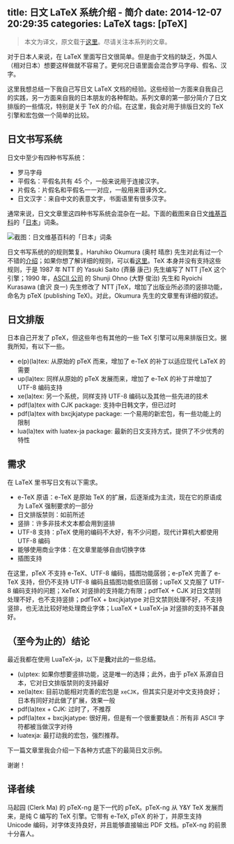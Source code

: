 title: 日文 LaTeX 系统介绍 - 简介
date: 2014-12-07 20:29:35
categories: LaTeX
tags: [pTeX]
---

> 本文为译文，原文载于[这里](http://www.preining.info/blog/2014/12/writing-japanese-in-latex-part-1-introduction/)。尽请关注本系列的文章。

对于日本人来说，在 LaTeX 里面写日文很简单。但是由于文档的缺乏，外国人（相对日本）想要这样做就不容易了。更何况日语里面会混合罗马字母、假名、汉字。

这里我想总结一下我自己写日文 LaTeX 文档的经验。这些经验一方面来自我自己的实践，另一方面来自我的日本朋友的各种帮助。系列文章的第一部分简介了日文排版的一些情况，特别是关于 TeX 的介绍。在这里，我会对用于排版日文的 TeX 引擎和宏包做一个简单的比较。

<!--more-->

## 日文书写系统

日文中至少有四种书写系统：

* 罗马字母
* 平假名：平假名共有 45 个，一般来说用于连接汉字。
* 片假名：片假名和平假名一一对应，一般用来音译外文。
* 日文汉字：来自中文的表意文字，书面语里有很多汉字。

通常来说，日文文章里这四种书写系统会混杂在一起。下面的截图来自日文[维基百科](http://ja.wikipedia.org/wiki/メインページ)的「[日本](http://ja.wikipedia.org/wiki/日本)」词条。

![截图：日文维基百科的「日本」词条]({{site.url}}/images/pTeX-intro/Japanese-Text-Example.png)

日文书写系统的的规则繁复。Haruhiko Okumura (奥村 晴彦) 先生对此有过一个不错的[介绍](http://ajt.ktug.org/2008/0201okumura.pdf)；如果你想了解详细的规则，可以看[这里](http://www.w3.org/TR/jlreq/)。TeX 本身并没有支持这些规则，于是 1987 年 NTT 的 Yasuki Saito (斉藤 康己) 先生编写了 NTT jTeX 这个引擎；1990 年，[ASCII 公司](http://asciimw.jp/) 的 Shunji Ohno (大野 俊治) 先生和 Ryoichi Kurasawa (倉沢 良一) 先生修改了 NTT jTeX，增加了出版业所必须的竖排功能，命名为 pTeX (publishing TeX)。对此，Okumura 先生的文章里有详细的叙述。

## 日文排版

日本自己开发了 pTeX，但这些年也有其他的一些 TeX 引擎可以用来排版日文。据我所知，有以下一些。

* e(p)(la)tex: 从原始的 pTeX 而来，增加了 e-TeX 的补丁以适应现代 LaTeX 的需要
* up(la)tex: 同样从原始的 pTeX 发展而来，增加了 e-TeX 的补丁并增加了 UTF-8 编码支持
* xe(la)tex: 另一个系统，同样支持 UTF-8 编码以及其他一些先进的技术
* pdf(la)tex with CJK package: 支持中日韩文字，但已过时
* pdf(la)tex with bxcjkjatype package: 一个易用的新宏包，有一些功能上的限制
* lua(la)tex with luatex-ja package: 最新的日文支持方式，提供了不少优秀的特性

## 需求

在 LaTeX 里书写日文有以下需求。

* e-TeX 原语：e-TeX 是原始 TeX 的扩展，后逐渐成为主流，现在它的原语成为 LaTeX 强制要求的一部分
* 日文排版禁则：如前所述
* 竖排：许多非技术文本都会用到竖排
* UTF-8 支持：pTeX 使用的编码不大好，有不少问题，现代计算机大都使用 UTF-8 编码
* 能够使用商业字体：在文章里能够自由切换字体
* 插图支持

在这里，pTeX 不支持 e-TeX、UTF-8 编码，插图功能孱弱；e-pTeX 完善了 e-TeX 支持，但仍不支持 UTF-8 编码且插图功能依旧孱弱；upTeX 又克服了 UTF-8 编码支持的问题；XeTeX 对竖排的支持能力有限；pdfTeX + CJK 对日文禁则处理不好，也不支持竖排；pdfTeX + bxcjkjatype 对日文禁则处理不好，不支持竖排，也无法比较好地处理商业字体；LuaTeX + LuaTeX-ja 对竖排的支持不甚良好。

## （至今为止的）结论

最近我都在使用 LuaTeX-ja，以下是**我**对此的一些总结。

* (u)ptex: 如果你想要竖排功能，这是唯一的选择；此外，由于 pTeX 系源自日本，它对日文排版禁则的支持最好
* xe(la)tex: 目前功能相对完善的宏包是 `xeCJK`，但其实只是对中文支持良好；日本有同好对此做了扩展，效果一般
* pdf(la)tex + CJK: 过时了，不推荐
* pdf(la)tex + bxcjkjatype: 很好用，但是有一个很重要缺点：所有非 ASCII 字符都被当做汉字对待
* luatexja: 最打动我的宏包，强烈推荐。

下一篇文章里我会介绍一下各种方式底下的最简日文示例。

谢谢！

## 译者续

马起园 (Clerk Ma) 的 pTeX-ng 是下一代的 pTeX。pTeX-ng 从 Y&Y TeX 发展而来，是纯 C 编写的 TeX 引擎。它带有 e-TeX, pTeX 的补丁，并原生支持 Unicode 编码，对字体支持良好，并且能够直接输出 PDF 文档。pTeX-ng 的前景十分喜人。


